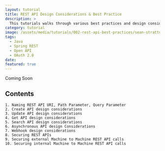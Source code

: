 ```yaml
---
layout: tutorial
title: REST API Design Considerations & Best Practice
description: >
  This tutorials walks through various best practices and design considerations while developing REST APIs.
category: tutorial
image: /assets/media/tutorials/002-rest-api-best-practices/sean-stratton-ObpCE_X3j6U-unsplash.jpg
tags:
  - Java
  - Spring REST
  - Open API
  - OAuth 2.0
date: 
featured: true
---
```

Coming Soon

## Contents

    1. Naming REST API URI, Path Parameter, Query Parameter
    2. Create API design considerations
    3. Update API design considerations
    4. Get API design considerations
    5. Search API design considerations
    6. Asynchronous API design Considerations
    7. Webhook design considerations
    8. Securing REST APIs
    9. Securing external Machine to Machine REST API calls
    10. Securing internal Machine to Machine REST API calls
